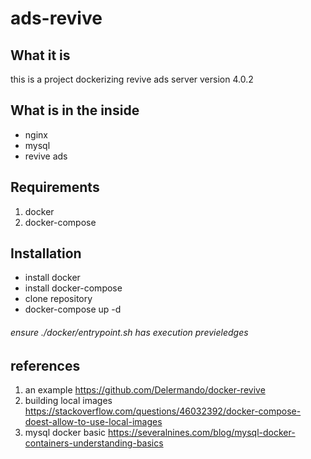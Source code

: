 # ads-revive

## What it is
this is a project dockerizing revive ads server version 4.0.2

## What is in the inside
* nginx
* mysql
* revive ads 

## Requirements
1. docker
2. docker-compose

## Installation
* install docker
* install docker-compose
* clone repository
* docker-compose up -d

###### ensure ./docker/entrypoint.sh has execution previeledges

## references
1. an example
https://github.com/Delermando/docker-revive
2. building local images
https://stackoverflow.com/questions/46032392/docker-compose-doest-allow-to-use-local-images 
3. mysql docker basic
https://severalnines.com/blog/mysql-docker-containers-understanding-basics
